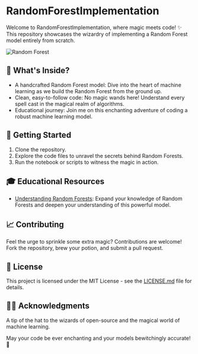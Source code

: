 # RandomForestImplementation

Welcome to RandomForestImplementation, where magic meets code! ✨ This repository showcases the wizardry of implementing a Random Forest model entirely from scratch.

![Random Forest](https://miro.medium.com/v2/resize:fit:1400/format:webp/0*UkBpSVPcK3jQ8Tzv.png)

## 🌲 What's Inside?
- A handcrafted Random Forest model: Dive into the heart of machine learning as we build the Random Forest from the ground up.
- Clean, easy-to-follow code: No magic wands here! Understand every spell cast in the magical realm of algorithms.
- Educational journey: Join me on this enchanting adventure of coding a robust machine learning model.

## 🚀 Getting Started
1. Clone the repository.
2. Explore the code files to unravel the secrets behind Random Forests.
3. Run the notebook or scripts to witness the magic in action.

## 🎓 Educational Resources
- [Understanding Random Forests](https://yourlinktoamazingresource.com): Expand your knowledge of Random Forests and deepen your understanding of this powerful model.

## 📈 Contributing
Feel the urge to sprinkle some extra magic? Contributions are welcome! Fork the repository, brew your potion, and submit a pull request.

## 📖 License
This project is licensed under the MIT License - see the [LICENSE.md](LICENSE.md) file for details.

## 🧙‍♂️ Acknowledgments
A tip of the hat to the wizards of open-source and the magical world of machine learning.

May your code be ever enchanting and your models bewitchingly accurate! 🌟
